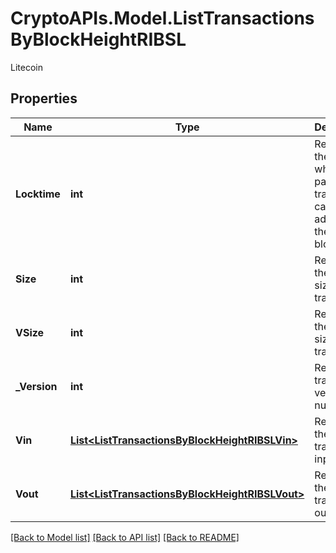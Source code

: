 # CryptoAPIs.Model.ListTransactionsByBlockHeightRIBSL
Litecoin

## Properties

Name | Type | Description | Notes
------------ | ------------- | ------------- | -------------
**Locktime** | **int** | Represents the time at which a particular transaction can be added to the blockchain. | 
**Size** | **int** | Represents the total size of this transaction. | 
**VSize** | **int** | Represents the virtual size of this transaction. | 
**_Version** | **int** | Represents transaction version number. | 
**Vin** | [**List&lt;ListTransactionsByBlockHeightRIBSLVin&gt;**](ListTransactionsByBlockHeightRIBSLVin.md) | Represents the transaction inputs. | 
**Vout** | [**List&lt;ListTransactionsByBlockHeightRIBSLVout&gt;**](ListTransactionsByBlockHeightRIBSLVout.md) | Represents the transaction outputs. | 

[[Back to Model list]](../README.md#documentation-for-models) [[Back to API list]](../README.md#documentation-for-api-endpoints) [[Back to README]](../README.md)

